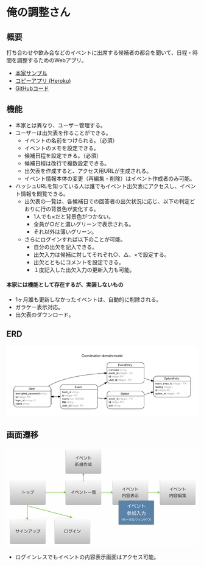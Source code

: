 # 俺の調整さん

## 概要

打ち合わせや飲み会などのイベントに出席する候補者の都合を聞いて、日程・時間を調整するためのWebアプリ。

- [本家サンプル](https://chouseisan.com/s?h=028c5bfdf74c4912a6b2a697c4fed4a3)
- [コピーアプリ (Heroku)](https://dry-basin-5475.herokuapp.com/events/e770a86069561b98d0078d5df057d9ae)
- [GitHubコード](https://github.com/ermtmt/choseisan.git)

## 機能

- 本家とは異なり、ユーザー管理する。
- ユーザーは出欠表を作ることができる。
    - イベントの名前をつけられる。（必須）
    - イベントのメモを設定できる。
    - 候補日程を設定できる。（必須）
    - 候補日程は改行で複数設定できる。
    - 出欠表を作成すると、アクセス用URLが生成される。
    - イベント情報本体の変更（再編集・削除）はイベント作成者のみ可能。
- ハッシュURLを知っている人は誰でもイベント出欠表にアクセスし、イベント情報を閲覧できる。
    - 出欠表の一覧は、各候補日での回答者の出欠状況に応じ、以下の判定どおりに行の背景色が変化する。
        - 1人でも×だと背景色がつかない。
        - 全員が○だと濃いグリーンで表示される。
        - それ以外は薄いグリーン。
    - さらにログインすれば以下のことが可能。
        - 自分の出欠を記入できる。
        - 出欠入力は候補に対してそれぞれ○、△、×で設定する。
        - 出欠とともにコメントを設定できる。
        - １度記入した出欠入力の更新入力も可能。


#### 本家には機能として存在するが、実装しないもの

- 1ヶ月誰も更新しなかったイベントは、自動的に削除される。
- ガラケー表示対応。
- 出欠表のダウンロード。

## ERD

![ERD](erd.png)

## 画面遷移

![画面遷移](view_transition.png)

- ログインレスでもイベントの内容表示画面はアクセス可能。
